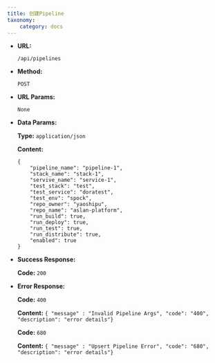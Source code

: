 ```yaml
---
title: 创建Pipeline
taxonomy:
    category: docs
---
```


* **URL:**

    `/api/pipelines`

* **Method:**

    `POST`

* **URL Params:**

    `None`

* **Data Params:**

	**Type:** `application/json`
	
	**Content:**

    ```
    {
        "pipeline_name": "pipeline-1",
        "stack_name": "stack-1",
        "servive_name": "service-1",
        "test_stack": "test",
        "test_service": "doratest",
        "test_env": "spock",
        "repo_owner": "yaoshipu",
        "repo_name": "aslan-platform",
        "run_build": true,
        "run_deploy": true,
        "run_test": true,
        "run_distribute": true,
        "enabled": true
    }
	```	

* **Success Response:**

	**Code:** `200`

* **Error Response:**

	**Code:** `400`
  	
  	**Content:** `{ "message" : "Invalid Pipeline Args", "code": "400", "description": "error details"}`

	**Code:** `680`
  	
  	**Content:** `{ "message" : "Upsert Pipeline Error", "code": "680", "description": "error details"}`